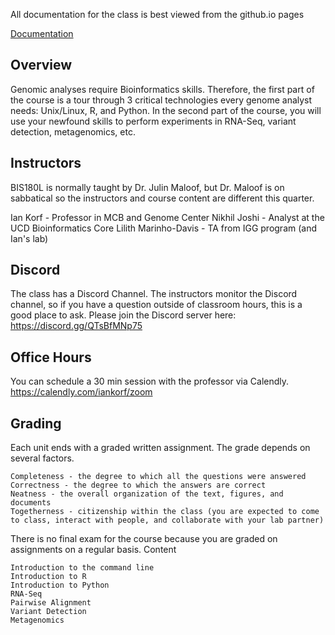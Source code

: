 All documentation for the class is best viewed from the github.io pages

[Documentation](https://ucdavis-bioinformatics-training.github.io/2025-Spring-BIS180L/)

## Overview

Genomic analyses require Bioinformatics skills. Therefore, the first part of the course is a tour through 3 critical technologies every genome analyst needs: Unix/Linux, R, and Python. In the second part of the course, you will use your newfound skills to perform experiments in RNA-Seq, variant detection, metagenomics, etc.

## Instructors

BIS180L is normally taught by Dr. Julin Maloof, but Dr. Maloof is on sabbatical so the instructors and course content are different this quarter.

Ian Korf - Professor in MCB and Genome Center
Nikhil Joshi - Analyst at the UCD Bioinformatics Core
Lilith Marinho-Davis - TA from IGG program (and Ian's lab)

## Discord

The class has a Discord Channel. The instructors monitor the Discord channel, so if you have a question outside of classroom hours, this is a good place to ask. Please join the Discord server here: https://discord.gg/QTsBfMNp75

## Office Hours

You can schedule a 30 min session with the professor via Calendly. https://calendly.com/iankorf/zoom

## Grading

Each unit ends with a graded written assignment. The grade depends on several factors.

    Completeness - the degree to which all the questions were answered
    Correctness - the degree to which the answers are correct
    Neatness - the overall organization of the text, figures, and documents
    Togetherness - citizenship within the class (you are expected to come to class, interact with people, and collaborate with your lab partner)

There is no final exam for the course because you are graded on assignments on a regular basis.
Content

    Introduction to the command line
    Introduction to R
    Introduction to Python
    RNA-Seq
    Pairwise Alignment
    Variant Detection
    Metagenomics
